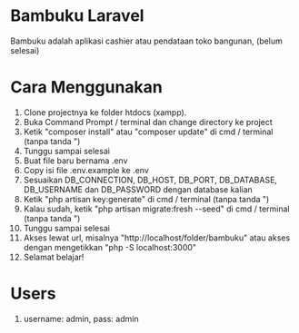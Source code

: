 # Bambuku Laravel
Bambuku adalah aplikasi cashier atau pendataan toko bangunan, (belum selesai)

# Cara Menggunakan
1. Clone projectnya ke folder htdocs (xampp).
2. Buka Command Prompt / terminal dan change directory ke project
3. Ketik "composer install" atau "composer update" di cmd / terminal (tanpa tanda ")
4. Tunggu sampai selesai
5. Buat file baru bernama .env
6. Copy isi file .env.example ke .env
7. Sesuaikan DB_CONNECTION, DB_HOST, DB_PORT, DB_DATABASE, DB_USERNAME dan DB_PASSWORD dengan database kalian
8. Ketik "php artisan key:generate" di cmd / terminal (tanpa tanda ")
9. Kalau sudah, ketik "php artisan migrate:fresh --seed" di cmd / terminal (tanpa tanda ")
10. Tunggu sampai selesai
11. Akses lewat url, misalnya "http://localhost/folder/bambuku" atau akses dengan mengetikkan "php -S localhost:3000"
12. Selamat belajar!

# Users
1. username: admin, pass: admin
